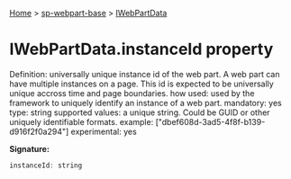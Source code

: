 <!-- docId=sp-webpart-base.iwebpartdata.instanceid -->

[Home](./index.md) &gt; [sp-webpart-base](./sp-webpart-base.md) &gt; [IWebPartData](./sp-webpart-base.iwebpartdata.md)

# IWebPartData.instanceId property

Definition: universally unique instance id of the web part. A web part can have multiple instances on a page. This id is expected to be universally unique accross time and page boundaries. how used: used by the framework to uniquely identify an instance of a web part. mandatory: yes type: string supported values: a unique string. Could be GUID or other uniquely identifiable formats. example: \["dbef608d-3ad5-4f8f-b139-d916f2f0a294"\] experimental: yes

**Signature:**
```javascript
instanceId: string
```
